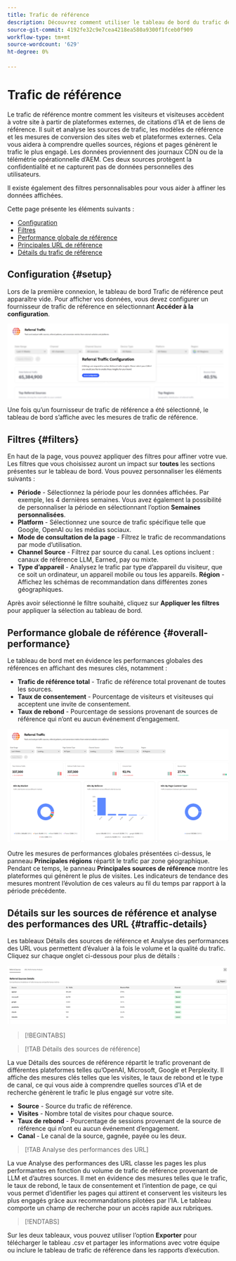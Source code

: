 ```yaml
---
title: Trafic de référence
description: Découvrez comment utiliser le tableau de bord du trafic de référence pour voir comment les visiteurs accèdent à votre site à partir de plateformes externes, de citations d’IA et de liens de référence.
source-git-commit: 4192fe32c9e7cea4218ea580a9300f1fceb0f909
workflow-type: tm+mt
source-wordcount: '629'
ht-degree: 0%

---
```



# Trafic de référence

Le trafic de référence montre comment les visiteurs et visiteuses accèdent à votre site à partir de plateformes externes, de citations d’IA et de liens de référence. Il suit et analyse les sources de trafic, les modèles de référence et les mesures de conversion des sites web et plateformes externes. Cela vous aidera à comprendre quelles sources, régions et pages génèrent le trafic le plus engagé. Les données proviennent des journaux CDN ou de la télémétrie opérationnelle d’AEM. Ces deux sources protègent la confidentialité et ne capturent pas de données personnelles des utilisateurs.

Il existe également des filtres personnalisables pour vous aider à affiner les données affichées.

Cette page présente les éléments suivants :

* [Configuration](#setup)
* [Filtres](#filters)
* [Performance globale de référence](#overall-performance)
* [Principales URL de référence](#top-referrals)
* [Détails du trafic de référence](#traffic-details)

## Configuration {#setup}

Lors de la première connexion, le tableau de bord Trafic de référence peut apparaître vide. Pour afficher vos données, vous devez configurer un fournisseur de trafic de référence en sélectionnant **Accéder à la configuration**.

![Configuration du parrainage](/help/dashboards/assets/referral-setup1.png)

<!--- 1. Select your Source (either CDN logs or AEM Operational Telemetry).
2. Enter a primary contact email.
3. Click **Request activation** to enable data ingestion. Hiding this until confirmation from PM-->

Une fois qu’un fournisseur de trafic de référence a été sélectionné, le tableau de bord s’affiche avec les mesures de trafic de référence.

## Filtres {#filters}

En haut de la page, vous pouvez appliquer des filtres pour affiner votre vue. Les filtres que vous choisissez auront un impact sur **toutes** les sections présentes sur le tableau de bord. Vous pouvez personnaliser les éléments suivants :

* **Période** - Sélectionnez la période pour les données affichées. Par exemple, les 4 dernières semaines. Vous avez également la possibilité de personnaliser la période en sélectionnant l’option **Semaines personnalisées**.
* **Platform** - Sélectionnez une source de trafic spécifique telle que Google, OpenAI ou les médias sociaux.
* **Mode de consultation de la page** - Filtrez le trafic de recommandations par mode d’utilisation.
* **Channel Source** - Filtrez par source du canal. Les options incluent : canaux de référence LLM, Earned, pay ou mixte.
* **Type d’appareil** - Analysez le trafic par type d’appareil du visiteur, que ce soit un ordinateur, un appareil mobile ou tous les appareils.
  **Région** - Affichez les schémas de recommandation dans différentes zones géographiques.

Après avoir sélectionné le filtre souhaité, cliquez sur **Appliquer les filtres** pour appliquer la sélection au tableau de bord.

## Performance globale de référence {#overall-performance}

Le tableau de bord met en évidence les performances globales des références en affichant des mesures clés, notamment :

* **Trafic de référence total** - Trafic de référence total provenant de toutes les sources.
* **Taux de consentement** - Pourcentage de visiteurs et visiteuses qui acceptent une invite de consentement.
* **Taux de rebond** - Pourcentage de sessions provenant de sources de référence qui n’ont eu aucun événement d’engagement.

![Page de référence](/help/dashboards/assets/referral-traffic.png)

Outre les mesures de performances globales présentées ci-dessus, le panneau **Principales régions** répartit le trafic par zone géographique. Pendant ce temps, le panneau **Principales sources de référence** montre les plateformes qui génèrent le plus de visites. Les indicateurs de tendance des mesures montrent l’évolution de ces valeurs au fil du temps par rapport à la période précédente.

<!--## Top Referral URLs {#top-referrals}

The Top Referral URLs list surfaces your site’s most visited pages from referrals.

![Top Referral URLs](/help/dashboards/assets/top-url.png)-->

## Détails sur les sources de référence et analyse des performances des URL {#traffic-details}

Les tableaux Détails des sources de référence et Analyse des performances des URL vous permettent d’évaluer à la fois le volume et la qualité du trafic. Cliquez sur chaque onglet ci-dessous pour plus de détails :

![Détails du trafic de référence](/help/dashboards/assets/traffic-details.png)

>[!BEGINTABS]

>[!TAB Détails des sources de référence]

La vue Détails des sources de référence répartit le trafic provenant de différentes plateformes telles qu’OpenAI, Microsoft, Google et Perplexity. Il affiche des mesures clés telles que les visites, le taux de rebond et le type de canal, ce qui vous aide à comprendre quelles sources d’IA et de recherche génèrent le trafic le plus engagé sur votre site.

* **Source** - Source du trafic de référence.
* **Visites** - Nombre total de visites pour chaque source.
* **Taux de rebond** - Pourcentage de sessions provenant de la source de référence qui n’ont eu aucun événement d’engagement.
* **Canal** - Le canal de la source, gagnée, payée ou les deux.

>[!TAB Analyse des performances des URL]

La vue Analyse des performances des URL classe les pages les plus performantes en fonction du volume de trafic de référence provenant de LLM et d’autres sources. Il met en évidence des mesures telles que le trafic, le taux de rebond, le taux de consentement et l’intention de page, ce qui vous permet d’identifier les pages qui attirent et conservent les visiteurs les plus engagés grâce aux recommandations pilotées par l’IA. Le tableau comporte un champ de recherche pour un accès rapide aux rubriques.

>[!ENDTABS]

Sur les deux tableaux, vous pouvez utiliser l’option **Exporter** pour télécharger le tableau .csv et partager les informations avec votre équipe ou inclure le tableau de trafic de référence dans les rapports d’exécution.
